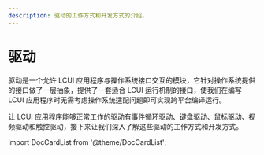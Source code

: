 ```yaml
---
description: 驱动的工作方式和开发方式的介绍。
---
```


# 驱动

驱动是一个允许 LCUI 应用程序与操作系统接口交互的模块，它针对操作系统提供的接口做了一层抽象，提供了一套适合 LCUI 运行机制的接口，使我们在编写 LCUI 应用程序时无需考虑操作系统适配问题即可实现跨平台编译运行。

让 LCUI 应用程序能够正常工作的驱动有事件循环驱动、键盘驱动、鼠标驱动、视频驱动和触控驱动，接下来让我们深入了解这些驱动的工作方式和开发方式。


import DocCardList from '@theme/DocCardList';

<DocCardList />
